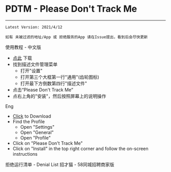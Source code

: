 # PDTM - Please Don't Track Me  
---------------------------------------  
    Latest Version: 2021/4/12  
  
    如有 未被过滤的地址/App 或 拒绝服务的App 请在Issue提出，看到后会尽快更新
  
使用教程 - 中文版  
- [点此](https://cdn.jsdelivr.net/gh/jimmyk1m/PDTM/PDTM.mobileconfig) 下载  
- 找到描述文件管理菜单  
    - 打开"设置"  
    - 打开第三个大框第一行"通用"(齿轮图标)  
    - 打开最下方倒数第四行"描述文件"  
- 点击“Please Don't Track Me”  
- 点右上角的"安装"，然后按照屏幕上的说明操作  
  
  
Eng  
- [Click](https://cdn.jsdelivr.net/gh/jimmyk1m/PDTM/PDTM.mobileconfig) to Download  
- Find the Profile  
    - Open "Settings"  
    - Open "General"  
    - Open "Profile"  
- Click on "Please Don't Track Me"  
- Click on "Install" in the top right corner and follow the on-screen instructions  

拒绝运行清单 - Denial List
招才猫 - 58同城招聘商家版
